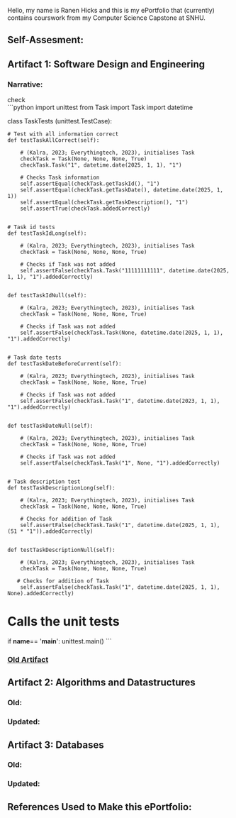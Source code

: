 Hello, my name is Ranen Hicks and this is my ePortfolio that (currently) contains courswork from my Computer Science Capstone at SNHU.

## Self-Assesment:



## Artifact 1: Software Design and Engineering

### Narrative:
<summary> check
</summary>
```python
import unittest
from Task import Task
import datetime

class TaskTests (unittest.TestCase):

    # Test with all information correct
    def testTaskAllCorrect(self):

        # (Kalra, 2023; Everythingtech, 2023), initialises Task
        checkTask = Task(None, None, None, True)
        checkTask.Task("1", datetime.date(2025, 1, 1), "1")
    
        # Checks Task information
        self.assertEqual(checkTask.getTaskId(), "1")
        self.assertEqual(checkTask.getTaskDate(), datetime.date(2025, 1, 1))
        self.assertEqual(checkTask.getTaskDescription(), "1")
        self.assertTrue(checkTask.addedCorrectly)


    # Task id tests
    def testTaskIdLong(self):

        # (Kalra, 2023; Everythingtech, 2023), initialises Task
        checkTask = Task(None, None, None, True)

        # Checks if Task was not added
        self.assertFalse(checkTask.Task("11111111111", datetime.date(2025, 1, 1), "1").addedCorrectly)


    def testTaskIdNull(self):

        # (Kalra, 2023; Everythingtech, 2023), initialises Task
        checkTask = Task(None, None, None, True)

        # Checks if Task was not added
        self.assertFalse(checkTask.Task(None, datetime.date(2025, 1, 1), "1").addedCorrectly)


    # Task date tests
    def testTaskDateBeforeCurrent(self):

        # (Kalra, 2023; Everythingtech, 2023), initialises Task
        checkTask = Task(None, None, None, True)

        # Checks if Task was not added
        self.assertFalse(checkTask.Task("1", datetime.date(2023, 1, 1), "1").addedCorrectly)


    def testTaskDateNull(self):

        # (Kalra, 2023; Everythingtech, 2023), initialises Task
        checkTask = Task(None, None, None, True)

        # Checks if Task was not added
        self.assertFalse(checkTask.Task("1", None, "1").addedCorrectly)


    # Task description test
    def testTaskDescriptionLong(self):

        # (Kalra, 2023; Everythingtech, 2023), initialises Task
        checkTask = Task(None, None, None, True)

        # Checks for addition of Task
        self.assertFalse(checkTask.Task("1", datetime.date(2025, 1, 1), (51 * "1")).addedCorrectly)


    def testTaskDescriptionNull(self):

        # (Kalra, 2023; Everythingtech, 2023), initialises Task
        checkTask = Task(None, None, None, True)

       # Checks for addition of Task
        self.assertFalse(checkTask.Task("1", datetime.date(2025, 1, 1), None).addedCorrectly)
 
        
# Calls the unit tests
if __name__== '__main__':
    unittest.main()
    ```

### [Old Artifact](Engineering.md)
        
             

## Artifact 2: Algorithms and Datastructures
### Old:

### Updated:

## Artifact 3: Databases
### Old:

### Updated:


## References Used to Make this ePortfolio:

